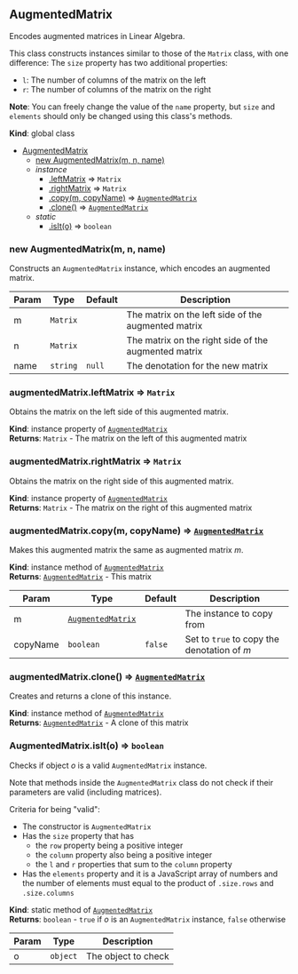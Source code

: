 <a name="AugmentedMatrix"></a>

## AugmentedMatrix
Encodes augmented matrices in Linear Algebra.

This class constructs instances similar to those of the `Matrix` class, with
one difference: The `size` property has two additional properties:
  - `l`: The number of columns of the matrix on the left
  - `r`: The number of columns of the matrix on the right

**Note**: You can freely change the value of the `name` property, but `size`
and `elements` should only be changed using this class's methods.

**Kind**: global class  

* [AugmentedMatrix](#AugmentedMatrix)
    * [new AugmentedMatrix(m, n, name)](#new_AugmentedMatrix_new)
    * _instance_
        * [.leftMatrix](#AugmentedMatrix+leftMatrix) ⇒ <code>Matrix</code>
        * [.rightMatrix](#AugmentedMatrix+rightMatrix) ⇒ <code>Matrix</code>
        * [.copy(m, copyName)](#AugmentedMatrix+copy) ⇒ [<code>AugmentedMatrix</code>](#AugmentedMatrix)
        * [.clone()](#AugmentedMatrix+clone) ⇒ [<code>AugmentedMatrix</code>](#AugmentedMatrix)
    * _static_
        * [.isIt(o)](#AugmentedMatrix.isIt) ⇒ <code>boolean</code>

<a name="new_AugmentedMatrix_new"></a>

### new AugmentedMatrix(m, n, name)
Constructs an `AugmentedMatrix` instance, which encodes an augmented
matrix.


| Param | Type | Default | Description |
| --- | --- | --- | --- |
| m | <code>Matrix</code> |  | The matrix on the left side of the augmented matrix |
| n | <code>Matrix</code> |  | The matrix on the right side of the augmented matrix |
| name | <code>string</code> | <code>null</code> | The denotation for the new matrix |

<a name="AugmentedMatrix+leftMatrix"></a>

### augmentedMatrix.leftMatrix ⇒ <code>Matrix</code>
Obtains the matrix on the left side of this augmented matrix.

**Kind**: instance property of [<code>AugmentedMatrix</code>](#AugmentedMatrix)  
**Returns**: <code>Matrix</code> - The matrix on the left of this augmented matrix  
<a name="AugmentedMatrix+rightMatrix"></a>

### augmentedMatrix.rightMatrix ⇒ <code>Matrix</code>
Obtains the matrix on the right side of this augmented matrix.

**Kind**: instance property of [<code>AugmentedMatrix</code>](#AugmentedMatrix)  
**Returns**: <code>Matrix</code> - The matrix on the right of this augmented matrix  
<a name="AugmentedMatrix+copy"></a>

### augmentedMatrix.copy(m, copyName) ⇒ [<code>AugmentedMatrix</code>](#AugmentedMatrix)
Makes this augmented matrix the same as augmented matrix *m*.

**Kind**: instance method of [<code>AugmentedMatrix</code>](#AugmentedMatrix)  
**Returns**: [<code>AugmentedMatrix</code>](#AugmentedMatrix) - This matrix  

| Param | Type | Default | Description |
| --- | --- | --- | --- |
| m | [<code>AugmentedMatrix</code>](#AugmentedMatrix) |  | The instance to copy from |
| copyName | <code>boolean</code> | <code>false</code> | Set to `true` to copy the denotation of *m* |

<a name="AugmentedMatrix+clone"></a>

### augmentedMatrix.clone() ⇒ [<code>AugmentedMatrix</code>](#AugmentedMatrix)
Creates and returns a clone of this instance.

**Kind**: instance method of [<code>AugmentedMatrix</code>](#AugmentedMatrix)  
**Returns**: [<code>AugmentedMatrix</code>](#AugmentedMatrix) - A clone of this matrix  
<a name="AugmentedMatrix.isIt"></a>

### AugmentedMatrix.isIt(o) ⇒ <code>boolean</code>
Checks if object *o* is a valid `AugmentedMatrix` instance.

Note that methods inside the `AugmentedMatrix` class do not check if
their parameters are valid (including matrices).

Criteria for being "valid":
- The constructor is `AugmentedMatrix`
- Has the `size` property that has
    - the `row` property being a positive integer
    - the `column` property also being a positive integer
    - the `l` and `r` properties that sum to the `column` property
- Has the `elements` property and it is a JavaScript array of numbers
  and the number of elements must equal to the product of `.size.rows`
  and `.size.columns`

**Kind**: static method of [<code>AugmentedMatrix</code>](#AugmentedMatrix)  
**Returns**: <code>boolean</code> - `true` if *o* is an `AugmentedMatrix` instance,
`false` otherwise  

| Param | Type | Description |
| --- | --- | --- |
| o | <code>object</code> | The object to check |

